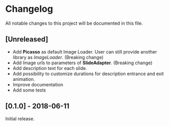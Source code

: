 # Changelog
All notable changes to this project will be documented in this file.

## [Unreleased]

- Add **Picasso** as default Image Loader. User can still provide another library as *ImageLoader*. (Breaking change)
- Add Image urls to parameters of **SlideAdapter**. (Breaking change)
- Add description text for each slide.
- Add possibility to customize durations for description entrance and exit animation.
- Improve documentation
- Add some tests

## [0.1.0] - 2018-06-11

Initial release.
